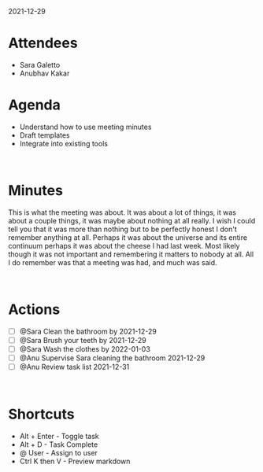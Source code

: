 2021-12-29

# Attendees

- Sara Galetto
- Anubhav Kakar

# Agenda

- Understand how to use meeting minutes
- Draft templates
- Integrate into existing tools

<br/>

# Minutes

This is what the meeting was about. It was about a lot of things, it was about a couple things, it was maybe about nothing at all really. I wish I could tell you that it was more than nothing but to be perfectly honest I don't remember anything at all. Perhaps it was about the universe and its entire continuum perhaps it was about the cheese I had last week. Most likely though it was not important and remembering it matters to nobody at all. All I do remember was that a meeting was had, and much was said.

<br/>

# Actions

- [ ] @Sara Clean the bathroom by 2021-12-29
- [ ] @Sara Brush your teeth by 2021-12-29
- [ ] @Sara Wash the clothes by 2022-01-03
- [ ] @Anu Supervise Sara cleaning the bathroom 2021-12-29
- [ ] @Anu Review task list 2021-12-31

<br/>

# Shortcuts

- Alt + Enter - Toggle task
- Alt + D - Task Complete
- @ User - Assign to user
- Ctrl K then V - Preview markdown